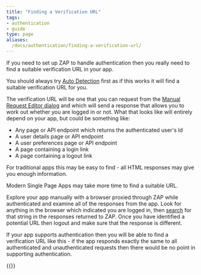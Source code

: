 ```yaml
---
title: "Finding a Verification URL"
tags: 
- authentication
- guide
type: page
aliases:
  /docs/authentication/finding-a-verification-url/
---
```


If you need to set up ZAP to handle authentication then you really need to find a suitable verification URL in your app.

You should always try [Auto Detection](../auto-detection) first as if this works it will find a suitable verification URL for you.

The verification URL will be one that you can request from the [Manual Request Editor dialog](/docs/desktop/addons/requester/dialogs/) and which will send a response that allows you to work out whether you are logged in or not. What that looks like will entirely depend on your app, but could be something like:

* Any page or API endpoint which returns the authenticated user's Id
* A user details page or API endpoint
* A user preferences page or API endpoint
* A page containing a login link
* A page containing a logout link

For traditional apps this may be easy to find - all HTML responses may give you enough information.

Modern Single Page Apps may take more time to find a suitable URL.

Explore your app manually with a browser proxied through ZAP while authenticated and examine all of the responses from the app.
Look for anything in the browser which indicated you are logged in, then [search](/docs/desktop/ui/tabs/search/) for that string in the responses returned to ZAP.
Once you have identified a potential URL then logout and make sure that the response is different.

If your app supports authentication then you will be able to find a verification URL like this - if the app responds exactly the same to all authenticated and unauthenticated requests then there would be no point in supporting authentication.

{{<prevnext prevUrl="../handling-auth-yourself/" prevTitle="Handling authentication yourself" nextUrl="../session-handling/" nextTitle="Session handling">}}